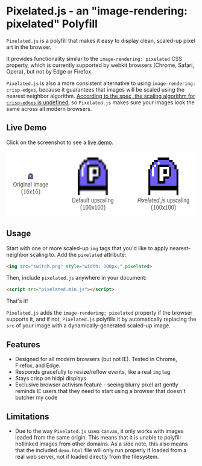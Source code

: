 # Pixelated.js - an "image-rendering: pixelated" Polyfill

`Pixelated.js` is a polyfill that makes it easy to display clean, scaled-up pixel art in the browser.

It provides functionality similar to the `image-rendering: pixelated` CSS property, which is currently supported by webkit browsers (Chrome, Safari, Opera), but not by Edge or Firefox.

`Pixelated.js` is also a more consistent alternative to using `image-rendering: crisp-edges`, because it guarantees that images will be scaled using the nearest neighbor algorithm. [According to the spec, the scaling algorithm for `crisp-edges` is undefined](https://stackoverflow.com/a/20678910/2234742), so `Pixelated.js` makes sure your images look the same across all modern browsers.

## Live Demo

Click on the screenshot to see a [live demo](https://www.maxlaumeister.com/pixelated-js/).

<a href="https://www.maxlaumeister.com/pixelated-js/"><img alt="Pixelated.js Screenshot" src="/screenshot.png?raw=true" width="635" height="175" title="Click for Live Demo"></a>

## Usage

Start with one or more scaled-up `img` tags that you'd like to apply nearest-neighbor scaling to. Add the `pixelated` attribute:

```html
<img src="switch.png" style="width: 300px;" pixelated>
```

Then, include `pixelated.js` anywhere in your document:

```html
<script src="pixelated.min.js"></script>
```

That's it!

`Pixelated.js` adds the `image-rendering: pixelated` property if the browser supports it, and if not, `Pixelated.js` polyfills it by automatically replacing the `src` of your image with a dynamically-generated scaled-up image.

## Features

* Designed for all modern browsers (but not IE). Tested in Chrome, Firefox, and Edge.
* Responds gracefully to resize/reflow events, like a real `img` tag
* Stays crisp on hidpi displays
* Exclusive browser activism feature - seeing blurry pixel art gently reminds IE users that they need to start using a browser that doesn't butcher my code

## Limitations

* Due to the way `Pixelated.js` uses `canvas`, it only works with images loaded from the same origin. This means that it is unable to polyfill hotlinked images from other domains. As a side note, this also means that the included `demo.html` file will only run properly if loaded from a real web server, not if loaded directly from the filesystem.

